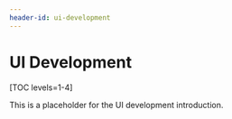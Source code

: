```yaml
---
header-id: ui-development
---
```


# UI Development

[TOC levels=1-4]

This is a placeholder for the UI development introduction.
